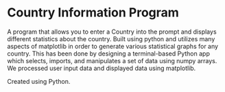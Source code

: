 # Country Information Program
A program that allows you to enter a Country into the prompt and displays different statistics about the country. Built using python and utilizes many aspects of matplotlib in order to generate various statistical graphs for any country. This has been done by designing a terminal-based Python app which selects, imports, and manipulates a set of data using numpy arrays.
We processed user input data and displayed data using matplotlib.

Created using Python.



